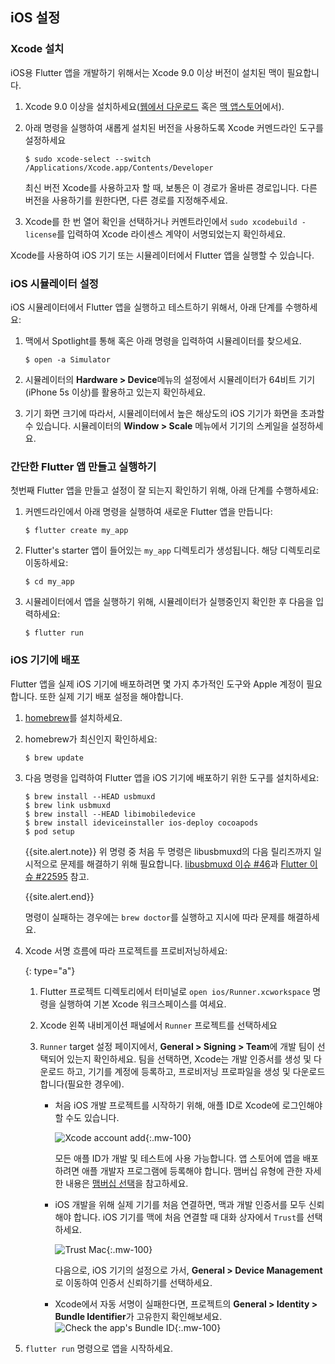 ## iOS 설정

### Xcode 설치

iOS용 Flutter 앱을 개발하기 위해서는 Xcode 9.0 이상 버전이 설치된 맥이 필요합니다.

 1. Xcode 9.0 이상을 설치하세요([웹에서 다운로드](https://developer.apple.com/xcode/) 혹은
    [맥 앱스토어](https://itunes.apple.com/us/app/xcode/id497799835)에서).
 1. 아래 명령을 실행하여 새롭게 설치된 버전을 사용하도록 Xcode 커멘드라인 도구를 설정하세요

    ```terminal
    $ sudo xcode-select --switch /Applications/Xcode.app/Contents/Developer
    ```

    최신 버전 Xcode를 사용하고자 할 때, 보통은 이 경로가 올바른 경로입니다.
    다른 버전을 사용하기를 원한다면, 다른 경로를 지정해주세요.
 1. Xcode를 한 번 열어 확인을 선택하거나 커멘트라인에서 `sudo xcodebuild -license`를 입력하여 
    Xcode 라이센스 계약이 서명되었는지 확인하세요.  

Xcode를 사용하여 iOS 기기 또는 시뮬레이터에서 Flutter 앱을 실행할 수 있습니다.

### iOS 시뮬레이터 설정

iOS 시뮬레이터에서 Flutter 앱을 실행하고 테스트하기 위해서, 아래 단계를 수행하세요: 

 1. 맥에서 Spotlight를 통해 혹은 아래 명령을 입력하여 시뮬레이터를 찾으세요.

    ```terminal
    $ open -a Simulator
    ```

 2. 시뮬레이터의 **Hardware > Device**메뉴의 설정에서 시뮬레이터가 64비트 기기(iPhone 5s 이상)를 활용하고 있는지 확인하세요.
 3. 기기 화면 크기에 따라서, 시뮬레이터에서 높은 해상도의 iOS 기기가 화면을 초과할 수 있습니다.
    시뮬레이터의 **Window > Scale** 메뉴에서 기기의 스케일을 설정하세요. 

### 간단한 Flutter 앱 만들고 실행하기

첫번째 Flutter 앱을 만들고 설정이 잘 되는지 확인하기 위해, 아래 단계를 수행하세요:

 1. 커멘드라인에서 아래 명령을 실행하여 새로운 Flutter 앱을 만듭니다:
 
    ```terminal
    $ flutter create my_app
    ```

 2. Flutter's starter 앱이 들어있는 `my_app` 디렉토리가 생성됩니다. 해당 디렉토리로 이동하세요:
 
    ```terminal
    $ cd my_app
    ```
 
 3. 시뮬레이터에서 앱을 실행하기 위해, 시뮬레이터가 실행중인지 확인한 후 다음을 입력하세요:

    ```terminal
    $ flutter run
    ```

### iOS 기기에 배포

Flutter 앱을 실제 iOS 기기에 배포하려면 몇 가지 추가적인 도구와 Apple 계정이 필요합니다.
또한 실제 기기 배포 설정을 해야합니다.

 1. [homebrew](https://brew.sh)를 설치하세요.
 1. homebrew가 최신인지 확인하세요:

    ```terminal
    $ brew update
    ```

 1. 다음 명령을 입력하여 Flutter 앱을 iOS 기기에 배포하기 위한 도구를 설치하세요:

    ```terminal
    $ brew install --HEAD usbmuxd
    $ brew link usbmuxd
    $ brew install --HEAD libimobiledevice
    $ brew install ideviceinstaller ios-deploy cocoapods
    $ pod setup
    ```

    {{site.alert.note}}
      위 명령 중 처음 두 명령은 libusbmuxd의 다음 릴리즈까지 일시적으로 문제를 해결하기 위해 필요합니다.
      [libusbmuxd 이슈 #46][]과 [Flutter 이슈 #22595][] 참고.

      [libusbmuxd 이슈 #46]: https://github.com/libimobiledevice/libusbmuxd/issues/46#issuecomment-445502733
      [Flutter 이슈 #22595]: https://github.com/flutter/flutter/issues/22595
    {{site.alert.end}}

    명령이 실패하는 경우에는 `brew doctor`를 실행하고 지시에 따라 문제를 해결하세요.

 1. Xcode 서명 흐름에 따라 프로젝트를 프로비저닝하세요:

     {: type="a"}
     1. Flutter 프로젝트 디렉토리에서 
        터미널로 `open ios/Runner.xcworkspace` 명령을 실행하여 
        기본 Xcode 워크스페이스를 여세요.
     1. Xcode 왼쪽 내비게이션 패널에서 `Runner` 프로젝트를 선택하세요  
     1. `Runner` target 설정 페이지에서, **General > Signing > Team**에 개발 팀이 선택되어 있는지 확인하세요.
        팀을 선택하면, 
        Xcode는 개발 인증서를 생성 및 다운로드 하고, 
        기기를 계정에 등록하고, 
        프로비저닝 프로파일을 생성 및 다운로드합니다(필요한 경우에).

        * 처음 iOS 개발 프로젝트를 시작하기 위해,
          애플 ID로 Xcode에 로그인해야 할 수도 있습니다. 
        
          ![Xcode account add][]{:.mw-100}
          
          모든 애플 ID가 개발 및 테스트에 사용 가능합니다.
          앱 스토어에 앱을 배포하려면 애플 개발자 프로그램에 등록해야 합니다.
          맴버십 유형에 관한 자세한 내용은 [맴버십 선택][]을 참고하세요.

        * iOS 개발을 위해 실제 기기를 처음 연결하면, 맥과 개발 인증서를 모두 신뢰해야 합니다.
          iOS 기기를 맥에 처음 연결할 때 대화 상자에서 `Trust`를 선택하세요.  

          ![Trust Mac][]{:.mw-100}

          다음으로, iOS 기기의 설정으로 가서, 
          **General > Device Management**로 이동하여 
          인증서 신뢰하기를 선택하세요.  

        * Xcode에서 자동 서명이 실패한다면, 
          프로젝트의 **General > Identity > Bundle Identifier**가 고유한지 확인해보세요. 
          ![Check the app's Bundle ID][]{:.mw-100}

 1. `flutter run` 명령으로 앱을 시작하세요.

[Check the app's Bundle ID]: /images/setup/xcode-unique-bundle-id.png
[맴버십 선택]: https://developer.apple.com/support/compare-memberships
[Trust Mac]: /images/setup/trust-computer.png
[Xcode account add]: /images/setup/xcode-account.png
